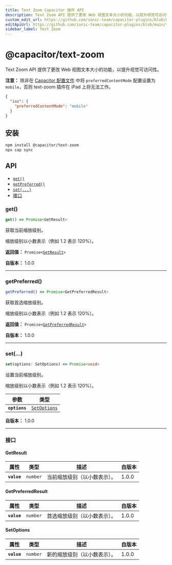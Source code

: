 ```yaml
---
title: Text Zoom Capacitor 插件 API
description: Text Zoom API 提供了更改 Web 视图文本大小的功能，以提升视觉可访问性。
custom_edit_url: https://github.com/ionic-team/capacitor-plugins/blob/main/text-zoom/README.md
editApiUrl: https://github.com/ionic-team/capacitor-plugins/blob/main/text-zoom/src/definitions.ts
sidebar_label: Text Zoom
---
```


# @capacitor/text-zoom

Text Zoom API 提供了更改 Web 视图文本大小的功能，以提升视觉可访问性。

**注意：** 除非在 [Capacitor 配置文件](https://capacitorjs.com/docs/config) 中将 `preferredContentMode` 配置设置为 `mobile`，否则 text-zoom 插件在 iPad 上将无法工作。

```json
{
  "ios": {
    "preferredContentMode": "mobile"
  }
}
```

## 安装

```bash
npm install @capacitor/text-zoom
npx cap sync
```

## API

<docgen-index>

* [`get()`](#get)
* [`getPreferred()`](#getpreferred)
* [`set(...)`](#set)
* [接口](#interfaces)

</docgen-index>

<docgen-api>
<!--Update the source file JSDoc comments and rerun docgen to update the docs below-->

### get()

```typescript
get() => Promise<GetResult>
```

获取当前缩放级别。

缩放级别以小数表示（例如 1.2 表示 120%）。

**返回值：** <code>Promise&lt;<a href="#getresult">GetResult</a>&gt;</code>

**自版本：** 1.0.0

--------------------


### getPreferred()

```typescript
getPreferred() => Promise<GetPreferredResult>
```

获取首选缩放级别。

缩放级别以小数表示（例如 1.2 表示 120%）。

**返回值：** <code>Promise&lt;<a href="#getpreferredresult">GetPreferredResult</a>&gt;</code>

**自版本：** 1.0.0

--------------------


### set(...)

```typescript
set(options: SetOptions) => Promise<void>
```

设置当前缩放级别。

缩放级别以小数表示（例如 1.2 表示 120%）。

| 参数            | 类型                                                |
| --------------- | --------------------------------------------------- |
| **`options`**   | <code><a href="#setoptions">SetOptions</a></code>   |

**自版本：** 1.0.0

--------------------


### 接口


#### GetResult

| 属性           | 类型                 | 描述                                         | 自版本 |
| -------------- | -------------------- | -------------------------------------------- | ----- |
| **`value`**    | <code>number</code>  | 当前缩放级别（以小数表示）。                 | 1.0.0 |


#### GetPreferredResult

| 属性           | 类型                 | 描述                                           | 自版本 |
| -------------- | -------------------- | ---------------------------------------------- | ----- |
| **`value`**    | <code>number</code>  | 首选缩放级别（以小数表示）。                   | 1.0.0 |


#### SetOptions

| 属性           | 类型                 | 描述                                     | 自版本 |
| -------------- | -------------------- | ---------------------------------------- | ----- |
| **`value`**    | <code>number</code>  | 新的缩放级别（以小数表示）。             | 1.0.0 |

</docgen-api>